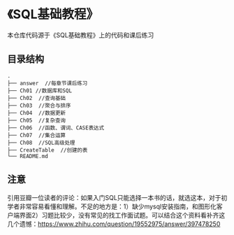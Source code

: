 # 《SQL基础教程》  
本仓库代码源于《SQL基础教程》上的代码和课后练习  

## 目录结构  
```
.
├── answer  //每章节课后练习
├── Ch01 //数据库和SQL
├── Ch02  //查询基础
├── Ch03  //聚合与排序
├── Ch04  //数据更新
├── Ch05  //复杂查询
├── Ch06  //函数、谓词、CASE表达式
├── Ch07  //集合运算
├── Ch08  //SQL高级处理
├── CreateTable  //创建的表
└── README.md
```

## 注意  

引用豆瓣一位读者的评论：如果入门SQL只能选择一本书的话，就选这本，对于初学者非常容易看懂和理解。不足的地方是：1）缺少mysql安装指南，和图形化客户端界面2）习题比较少，没有常见的找工作面试题。可以结合这个资料看补齐这几个遗憾：<https://www.zhihu.com/question/19552975/answer/397478250>  